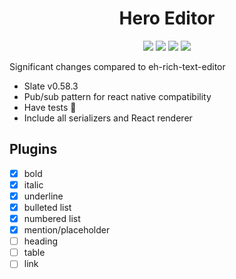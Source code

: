 <h1 align="center">
  Hero Editor
</h1>

<p align="center">
  <img src="https://github.com/Thinkei/hero-editor/workflows/CI/badge.svg">
  <img src="https://img.shields.io/badge/node-10.16.0-brightgreen">
  <img src="https://img.shields.io/badge/npm-6.9.0-red">
  <img src="https://img.shields.io/badge/yarn-1.22.4-blue">
</p>

Significant changes compared to eh-rich-text-editor

- Slate v0.58.3
- Pub/sub pattern for react native compatibility
- Have tests 🤣
- Include all serializers and React renderer

## Plugins

- [x] bold
- [x] italic
- [x] underline
- [x] bulleted list
- [x] numbered list
- [x] mention/placeholder
- [ ] heading
- [ ] table
- [ ] link
